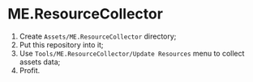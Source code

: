 # ME.ResourceCollector

1. Create ```Assets/ME.ResourceCollector``` directory;
2. Put this repository into it;
3. Use ```Tools/ME.ResourceCollector/Update Resources``` menu to collect assets data;
4. Profit.
